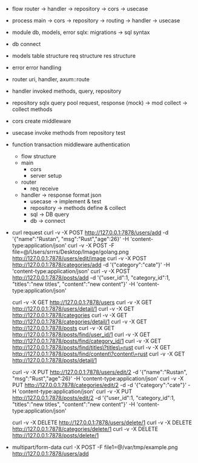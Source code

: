 - flow
  router
  -> handler
  -> repository
  -> cors
  -> usecase

- process
  main
  -> cors
  -> repository
  -> routing
  -> handler
  -> usecase

- module
  db, models, error
  sqlx: migrations -> sql syntax

- db
  connect

- models
  table structure
  req structure
  res structure

- error
  error handling

- router
  uri, handler, axum::route

- handler
  invoked methods, query, repository

- repository
  sqlx query
  pool
  request, response
  (mock)
  -> mod collect -> collect methods

- cors
  create middleware

- usecase
  invoke methods from repository
  test

- function
  transaction
  middleware
  authentication

  - flow structure
  - main
    - cors
    - server setup
  - router
    - req receive
  - handler -> response format json
    - usecase -> implement & test
    - repository -> methods define & collect
    - sql -> DB query
    - db -> connect

- curl request
  curl -v -X POST http://127.0.0.1:7878/users/add -d '{"name":"Rustan", "msg":"Rust","age":26}' -H 'content-type:application/json'
  curl -v -X POST -F file=@/Users/srrrs/Desktop/Image/golang.png http://127.0.0.1:7878/users/edit/image
  curl -v -X POST http://127.0.0.1:7878/categories/add -d '{"category":"cate"}' -H 'content-type:application/json'
  curl -v -X POST http://127.0.0.1:7878/posts/add -d '{"user_id":1, "category_id":1, "titles":"new titles", "content":"new content"}' -H 'content-type:application/json'

  curl -v -X GET http://127.0.0.1:7878/users
  curl -v -X GET http://127.0.0.1:7878/users/detail/1
  curl -v -X GET http://127.0.0.1:7878/categories
  curl -v -X GET http://127.0.0.1:7878/categories/detail/1
  curl -v -X GET http://127.0.0.1:7878/posts
  curl -v -X GET http://127.0.0.1:7878/posts/find/user_id/1
  curl -v -X GET http://127.0.0.1:7878/posts/find/category_id/1
  curl -v -X GET http://127.0.0.1:7878/posts/find/titles\?titles\=rust
  curl -v -X GET http://127.0.0.1:7878/posts/find/content\?content\=rust
  curl -v -X GET http://127.0.0.1:7878/posts/detail/1

  curl -v -X PUT http://127.0.0.1:7878/users/edit/2 -d '{"name":"Rustan", "msg":"Rust","age":26}' -H 'content-type:application/json'
  curl -v -X PUT http://127.0.0.1:7878/categories/edit/2 -d -d '{"category":"cate"}' -H 'content-type:application/json'
  curl -v -X PUT http://127.0.0.1:7878/posts/edit/2 -d '{"user_id":1, "category_id":1, "titles":"new titles", "content":"new content"}' -H 'content-type:application/json'

  curl -v -X DELETE http://127.0.0.1:7878/users/delete/1
  curl -v -X DELETE http://127.0.0.1:7878/categories/delete/1
  curl -v -X DELETE http://127.0.0.1:7878/posts/delete/1

- multipart/form-data
  curl -X POST -F file1=@/var/tmp/example.png http://127.0.0.1:7878/users/add

